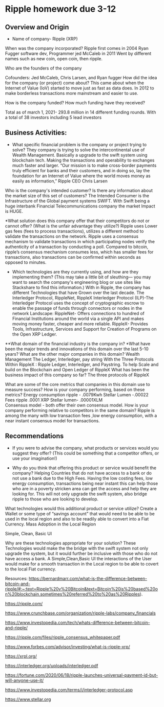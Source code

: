 # Ripple homework due 3-12

## Overview and Origin

* Name of company- Ripple (XRP)

When was the company incorporated?
Ripple first comes in 2004 Ryan Fugger software dev, 
Programmer jed McCaleb in 2011
Went by different names such as new coin, open coin, then ripple.

Who are the founders of the company 

Cofounders: Jed McCaleb,  Chris Larsen, and Ryan fugger 
How did the idea for the company (or project) come about?
This came about when the Internet of Value (IoV) started to move just as fast as data does. In 2012 to make borderless transactions more mainstream and easier to use. 

How is the company funded? How much funding have they received?

 Total as of march 1, 2021- 293.8 million in 14 different funding rounds. 
With a total of 38 investors including 5 lead investors

## Business Activities:

* What specific financial problem is the company or project trying to solve?
They company is trying to solve the intercontinental use of Wealth Management. Basically a upgrade to the swift system using blockchain tech. Making the transactions and operability to exchanges much faster and larger. “Our mission is to make cross-border payments truly efficient for banks and their customers, and in doing so, lay the foundation for an Internet of Value where the world moves money as easily as information,” Ripple CEO Chris Larsen

Who is the company's intended customer?  Is there any information about the market size of this set of customers?
The Intended Consumer is the Infrastructure of the Global payment systems SWIFT. With Swift being a huge interbank Financial Telecommunications company the market Impact is HUGE.

*What solution does this company offer that their competitors do not or cannot offer? (What is the unfair advantage they utilize?)
Ripple uses Lower gas fees (fees to process transactions), utilizes a different method to validate the transactions on the network. Ripple uses a consensus mechanism to validate transactions in which participating nodes verify the authenticity of a transaction by conducting a poll. Compared to bitcoin, ripple’s consensus mechanism consumes less, which has smaller fees for transactions, also transactions can be confirmed within seconds as opposed to minutes.

* Which technologies are they currently using, and how are they implementing them? (This may take a little bit of sleuthing–– you may want to search the company's engineering blog or use sites like Stackshare to find this information.)
With in Ripple, the company has different Technologies that have Grown over the last decade. The Interledger Protocol, RippleNet, RippleX
Interledger Protocol (ILP)-The Interledger Protocol uses the concept of cryptographic escrow to enable the passage of funds through connectors or nodes in the network Landscape:
RippleNet- Offers connections to hundred of Financial Institutions around the world via a single API and makes moving money faster, cheaper and more reliable. 
RippleX- Provides Tools, Infrastructure, Services and Support for Creation of Programs on the Open XRP Ledger. 


**What domain of the financial industry is the company in?
*What have been the major trends and innovations of this domain over the last 5-10 years?
What are the other major companies in this domain?
Wealth Management
The Ledger, Interledger, pay string 
With the Three Protocols Within RippleX : Ripple Ledger, Interledger, and Paystring. To help Scale and build on the Blockchain and Open Ledger of RippleX
What has been the business impact of this company so far?
The three protocols of RippleX 

What are some of the core metrics that companies in this domain use to measure success? How is your company performing, based on these metrics?
Energy consumption ripple - .0079Kwh Stellar Lumen -.00022
Fees ripple .0001 XRP Stellar lumen- .00001XLM  
Consensus model - both offer their own consensus model. 
How is your company performing relative to competitors in the same domain?
Ripple is among the many with low transaction fees ,low energy consumption, with a near instant consensus model for transactions. 

## Recommendations

* If you were to advise the company, what products or services would you suggest they offer? (This could be something that a competitor offers, or use your imagination!)

* Why do you think that offering this product or service would benefit the company? Helping Countries that do not have access to a bank or do not use a bank due to the High Fees. Having the low costing fees, low energy consumption, transactions being near instant this can help those who are in a poverty stricken area can get the access and help they are looking for. This will not only upgrade the swift system, also bridge ripple to those who are looking to develop.  

What technologies would this additional product or service utilize?
Create a Wallet or some type of “savings account” that would need to be able to be used in the local region and also to be readily able to convert into a Fiat Currency. 
Mass Adoption in the Local Region 

Simple, Clean, Basic UI

Why are these technologies appropriate for your solution?
These Technologies would make the the bridge with the swift system not only upgrade the system, but it would further be inclusive with those who do not have access a bank. A Simple,Clean,Basic UI the interactions of the User would make for a smooth transaction in the Local region to be able to covert to the local Fiat currency. 






Resources: 
https://bernardmarr.com/what-is-the-difference-between-bitcoin-and-ripple/#:~:text=Ripple%20v%20Bitcoin&text=Bitcoin%20is%20based%20on%20blockchain,sometimes%20referred%20to%20as%20Ripples).

https://ripple.com/

https://www.crunchbase.com/organization/ripple-labs/company_financials

https://www.investopedia.com/tech/whats-difference-between-bitcoin-and-ripple/

https://ripple.com/files/ripple_consensus_whitepaper.pdf

https://www.forbes.com/advisor/investing/what-is-ripple-xrp/

https://xrpl.org/

https://interledger.org/uploads/interledger.pdf

https://fortune.com/2020/06/18/ripple-launches-universal-payment-id-but-will-anyone-use-it/

https://www.investopedia.com/terms/i/interledger-protocol.asp

https://www.stellar.org

